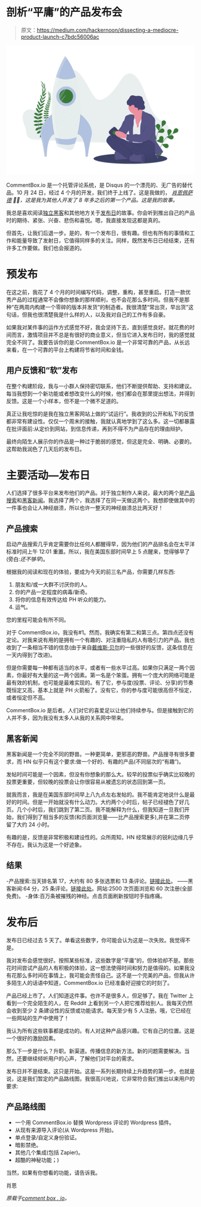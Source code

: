 # 剖析“平庸”的产品发布会

> 原文：<https://medium.com/hackernoon/dissecting-a-mediocre-product-launch-c7bdc56006ac>

![](img/26b61dbbccc8342c3ba8725ed068a1bb.png)

CommentBox.io 是一个托管评论系统，是 Disqus 的一个漂亮的、无广告的替代品。10 月 24 日，经过 4 个月的开发，我们终于上线了。这是我做的， [*肖恩佩萨德*](https://twitter.com/shaunpersad) *👋🏽，这是我为其他人开发了 8 年多之后的第一个产品。这是我的故事。*

我总是喜欢阅读[独立黑客](https://www.indiehackers.com/)和其他地方关于[发布日](https://hackernoon.com/tagged/launch)的故事。你会听到推出自己的产品时的期待、紧张、兴奋、悲伤和喜悦。嗯，我直接发现这都是真的。

但首先，让我们后退一步。是的，有一个发布日，很有趣。但也有所有的事情和工作和能量导致了发射日，它值得同样多的关注。同样，既然发布日已经结束，还有许多工作要做。我们也会报道的。

# 预发布

在这之前，我花了 4 个月的时间编写代码，调整，重构，甚至重启。打造一款优秀产品的过程通常不会像你想象的那样顺利，也不会花那么多时间。但我不是那种“在两周内构建一个零碎的版本并发货”的制造者。我很清楚“常出货，早出货”这句话，但我也很清楚我是什么样的人，以及我对自己的工作有多自豪。

如果我对某件事的运作方式感觉不好，我会坚持下去，直到感觉良好。就花费的时间而言，激情项目并不总是有很好的商业意义，但当它进入发布日时，我的感觉就完全不同了。我要告诉你的是:CommentBox.io 是一个非常可靠的产品，从长远来看，在一个可靠的平台上构建将节省时间和金钱。

## 用户反馈和“软”发布

在整个构建阶段，我与一小群人保持密切联系，他们不断提供帮助、支持和建议。每当我想到一个新功能或者想改变什么的时候，他们都会在那里提出想法，并得到反馈。这是一个小样本，但不是一个微不足道的。

真正让我吃惊的是我在独立黑客网站上做的“试运行”。我收到的公开和私下的反馈都非常有建设性。仅仅一个周末的接触，我就认真地学到了这么多。这一切都暴露在批评面前:从定价到网站，到信息传递，再到不得不为产品存在的理由辩护。

最终向陌生人展示你的作品是一种过于脆弱的感觉，但这是完全、明确、必要的。这帮助我润色了几天后的发布日。

# 主要活动—发布日

人们选择了很多平台来发布他们的产品。对于独立制作人来说，最大的两个是[产品搜索](https://www.producthunt.com/)和[黑客新闻](https://news.ycombinator.com/)。我选择了两个，我选择了在同一天做这两个。我想即使做其中的一件事也会让人神经崩溃，所以也许一整天的神经崩溃总比两天好！

## 产品搜索

启动产品搜索几乎肯定需要你比任何人都醒得早，因为他们的产品排名会在太平洋标准时间上午 12:01 重置。所以，我在美国东部时间早上 5 点醒来，觉得够早了(旁白:*还不够早*)。

根据我的阅读和现在的体验，要成为今天的前三名产品，你需要几样东西:

1.  朋友和/或一大群不讨厌你的人。
2.  你的产品一定程度的病毒/新奇。
3.  将你的信息有效传达给 PH 听众的能力。
4.  运气。

您的里程可能会有所不同。

对于 CommentBox.io，我没有#1。然而，我确实有第二和第三点。第四点还没有定论。对我来说有用的是拥有一个有趣的、对注重隐私的人有吸引力的产品。我也收到了一条相当不错的信息(由于来自[戴维斯·贝尔](https://twitter.com/daviswbaer)的一些很好的反馈，这条信息在一天内得到了改进)。

但是你需要每一种都有适当的水平，或者有一些水平过高。如果你只满足一两个因素，你最好有大量的这一两个因素。第一名是个笨蛋。拥有一个庞大的网络可能是最有效的机制，也可能是最难实现的。有了它，参与度(投票、评论、分享)的节奏既恒定又高，基本上就是 PH 火箭船了。没有它，你的参与度可能很高但不恒定，或者恒定但不高。

CommentBox.io 是后者。人们对它的喜爱足以让他们持续参与。但是接触到它的人并不多，因为我没有太多人从我的关系网中带来。

## 黑客新闻

黑客新闻是一个完全不同的野兽。一种更简单，更邪恶的野兽。产品搜寻有很多要求，而 HN 似乎只有这个要求:做一个好的、有趣的产品(不同层次的“有趣”)。

发帖时间可能是一个因素，但没有你想象的那么大。较早的投票似乎确实比较晚的投票更重要，但较晚的投票会让你很容易从被遗忘的状态回到第一页。

就我而言，我是在美国东部时间早上八九点左右发帖的。我不能肯定地说什么是最好的时间。但是一开始就没有什么动力。大约两个小时后，帖子已经褪色了好几页。几个小时后，我们跳到了第二页。我不能解释为什么，但我知道一旦我们开始，我们得到了相当多的反馈(和页面浏览量——比产品搜索更多),并在第二页停留了大约 24 小时。

有趣的是，反馈是非常积极和建设性的。众所周知，HN 经常展示的锐利边缘几乎不存在。我认为这是一个好迹象。

## 结果

-产品搜索:当天排名第 17，大约有 80 多张选票和 13 条评论。[链接此处](https://www.producthunt.com/posts/commentbox-io)。
——黑客新闻:64 分，25 条评论。[链接此处](https://news.ycombinator.com/item?id=18291369)。网站:2500 次页面浏览和 60 次注册(全部免费)。
-身体:百万条被摧残的神经。点击页面刷新按钮时手指疼痛。

# 发布后

发布日已经过去 5 天了。单看这些数字，你可能会认为这是一次失败。我觉得不是。

我对发布会感觉很好。按照某些标准，这些数字是“平庸”的，但体验却不是。那些花时间尝试产品的人有积极的体验，这一想法使得时间和努力是值得的。如果我没有花那么多时间在事情上，我可能会责怪自己。这不是一个完美的产品，但我从许多陌生人的话语中知道，CommentBox.io 已经准备好迎接它的时刻了。

产品已经上市了。人们知道这件事。也许不是很多人，但足够了。我在 Twitter 上看到一个完全陌生的人，在 Reddit 上看到另一个人把它推荐给别人。我每天仍然会收到至少 2 条建设性的反馈或功能请求。每天至少有 5 人注册。哦，它已经在一些网站的生产中使用了！

我认为所有这些轶事都是成功的。有人对这种产品感兴趣。它有自己的位置。这是一个很好的激励因素。

那么下一步是什么？升职。新渠道。传播信息的新方法。新的问题需要解决。当然，还要继续倾听用户的心声，了解他们对平台的需求。

发布日并不是结束。这只是开始。这是一系列长期持续上升趋势的第一步。也就是说，这是我们暂定的产品路线图，我很高兴地说，它非常符合我们推出以来用户的要求:

## 产品路线图

*   一个用 CommentBox.io 替换 Wordpress 评论的 Wordpress 插件。
*   从现有来源导入评论(从 Wordpress 开始)。
*   单点登录/自定义身份验证。
*   暗影禁绝。
*   其他几个集成(包括 Zapier)。
*   超酷的神秘功能；)

当然，如果有你想看的功能，请告诉我。

肖恩

*原载于*[*comment box . io*](https://commentbox.io/blog/commentbox-io-has-launched/)*。*